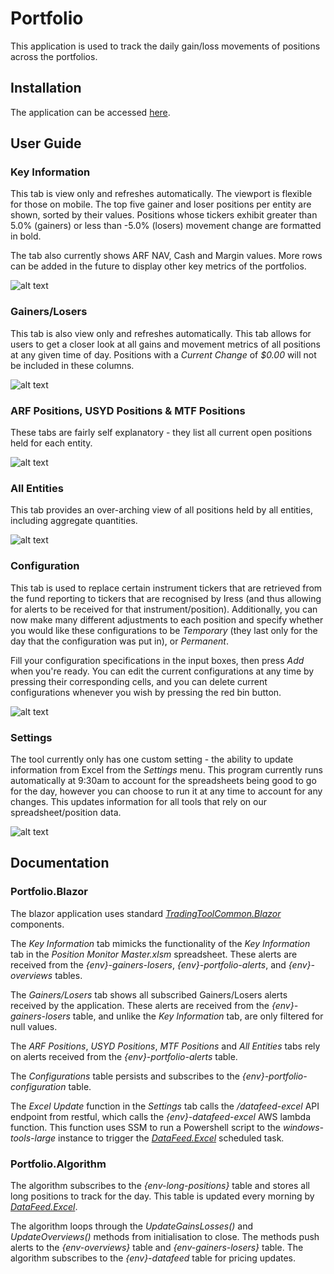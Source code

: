  

# Portfolio

This application is used to track the daily gain/loss movements of positions across the portfolios.

  

## Installation

The application can be accessed [here](https://portfolio.hlamtools.trade).

  

## User Guide

### Key Information

This tab is view only and refreshes automatically. The viewport is flexible for those on mobile. The top five gainer and loser positions per entity are shown, sorted by their values. Positions whose tickers exhibit greater than 5.0% (gainers) or less than -5.0% (losers) movement change are formatted in bold.

The tab also currently shows ARF NAV, Cash and Margin values. More rows can be added in the future to display other key metrics of the portfolios.

![alt text](https://hlam-static-public.s3.ap-southeast-2.amazonaws.com/key-information-tab.png)
  

### Gainers/Losers

This tab is also view only and refreshes automatically. This tab allows for users to get a closer look at all gains and movement metrics of all positions at any given time of day. Positions with a _Current Change_ of _$0.00_ will not be included in these columns.

![alt text](https://hlam-static-public.s3.ap-southeast-2.amazonaws.com/gainers-losers.png)

  

### ARF Positions, USYD Positions & MTF Positions
These tabs are fairly self explanatory - they list all current open positions held for each entity.

![alt text](https://hlam-static-public.s3.ap-southeast-2.amazonaws.com/positions.png)


### All Entities
This tab provides an over-arching view of all positions held by all entities, including aggregate quantities.

![alt text](https://hlam-static-public.s3.ap-southeast-2.amazonaws.com/all-entities.png)


### Configuration

This tab is used to replace certain instrument tickers that are retrieved from the fund reporting to tickers that are recognised by Iress (and thus allowing for alerts to be received for that instrument/position). Additionally, you can now make many different adjustments to each position and specify whether you would like these configurations to be _Temporary_ (they last only for the day that the configuration was put in), or _Permanent_.
  
Fill your configuration specifications in the input boxes, then press _Add_ when you're ready. You can edit the current configurations at any time by pressing their corresponding cells, and you can delete current configurations whenever you wish by pressing the red bin button.



![alt text](https://hlam-static-public.s3.ap-southeast-2.amazonaws.com/configuration.png)

### Settings

The tool currently only has one custom setting - the ability to update information from Excel from the _Settings_ menu.
This program currently runs automatically at 9:30am to account for the spreadsheets being good to go for the day, however you can choose to run it at any time to account for any changes. This updates information for all tools that rely on our spreadsheet/position data.

![alt text](https://hlam-static-public.s3.ap-southeast-2.amazonaws.com/settings.png)
  

## Documentation

### Portfolio.Blazor

The blazor application uses standard _[TradingToolCommon.Blazor](https://github.com/hlam-developers/TradingToolCommon)_ components. 

The _Key Information_ tab mimicks the functionality of the _Key Information_ tab in the _Position Monitor Master.xlsm_ spreadsheet. These alerts are received from the _{env}-gainers-losers_,   _{env}-portfolio-alerts_, and _{env}-overviews_ tables.

The _Gainers/Losers_ tab shows all subscribed Gainers/Losers alerts received by the application. These alerts are received from the _{env}-gainers-losers_ table, and unlike the _Key Information_ tab, are only filtered for null values.

The _ARF Positions_, _USYD Positions_, _MTF Positions_ and _All Entities_ tabs rely on alerts received from the _{env}-portfolio-alerts_ table.

The _Configurations_ table persists and subscribes to the _{env}-portfolio-configuration_ table.

The _Excel Update_ function in the _Settings_ tab calls the _/datafeed-excel_ API endpoint from restful, which calls the _{env}-datafeed-excel_ AWS lambda function. This function uses SSM to run a Powershell script to the _windows-tools-large_ instance to trigger the _[DataFeed.Excel](https://github.com/hlam-developers/DataFeed)_ scheduled task.

### Portfolio.Algorithm

The algorithm subscribes to the _{env-long-positions}_ table and stores all long positions to track for the day. This table is updated every morning by _[DataFeed.Excel](https://github.com/hlam-developers/DataFeed)_.


The algorithm loops through the _UpdateGainsLosses()_ and _UpdateOverviews()_ methods from initialisation to close. The methods push alerts to the _{env-overviews}_ table and _{env-gainers-losers}_ table. The algorithm subscribes to the _{env}-datafeed_ table for pricing updates.
